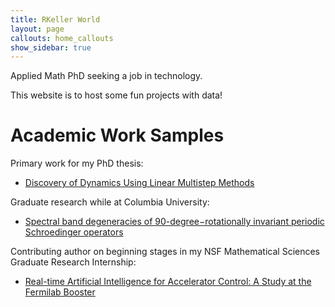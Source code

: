 ```yaml
---
title: RKeller World
layout: page
callouts: home_callouts
show_sidebar: true
---
```



Applied Math PhD seeking a job in technology. 

This website is to host some fun projects with data!


# Academic Work Samples
Primary work for my PhD thesis:
- [Discovery of Dynamics Using Linear Multistep Methods](https://arxiv.org/abs/1912.12728)

Graduate research while at Columbia University:
- [Spectral band degeneracies of 90-degree−rotationally invariant periodic Schroedinger operators](https://arxiv.org/abs/1802.06812)

Contributing author on beginning stages in my NSF Mathematical Sciences Graduate Research Internship:   
- [Real-time Artificial Intelligence for Accelerator Control: A Study at the Fermilab Booster](https://arxiv.org/abs/2011.07371)